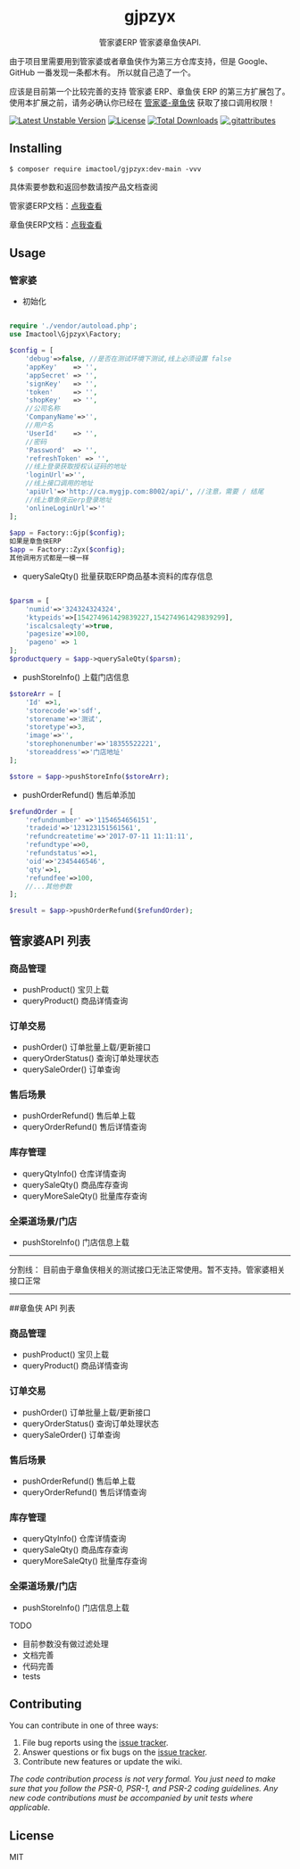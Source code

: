 <h1 align="center"> gjpzyx </h1>

<p align="center"> 管家婆ERP 管家婆章鱼侠API.</p>
由于项目里需要用到管家婆或者章鱼侠作为第三方仓库支持，但是 Google、GitHub 一番发现一条都木有。
所以就自己造了一个。

应该是目前第一个比较完善的支持 管家婆 ERP、章鱼侠 ERP 的第三方扩展包了。
使用本扩展之前，请务必确认你已经在 [管家婆-章鱼侠](http://help.mygjp.com/pages/viewpage.action?pageId=48660739) 获取了接口调用权限！

[![Latest Unstable Version](https://poser.pugx.org/imactool/gjpzyx/v/unstable)](//packagist.org/packages/imactool/gjpzyx) [![License](https://poser.pugx.org/imactool/gjpzyx/license)](//packagist.org/packages/imactool/gjpzyx) [![Total Downloads](https://poser.pugx.org/imactool/gjpzyx/downloads)](//packagist.org/packages/imactool/gjpzyx) [![.gitattributes](https://poser.pugx.org/imactool/gjpzyx/gitattributes)](//packagist.org/packages/imactool/gjpzyx)

## Installing

```shell
$ composer require imactool/gjpzyx:dev-main -vvv
```

具体索要参数和返回参数请按产品文档查阅

管家婆ERP文档：[点我查看](http://help.mygjp.com/pages/viewpage.action?pageId=48660745)

章鱼侠ERP文档：[点我查看](http://help.zhangyuxia.com.cn/pages/viewpage.action?pageId=48660745)

## Usage

### 管家婆

- 初始化

```php

require './vendor/autoload.php';
use Imactool\Gjpzyx\Factory;

$config = [
    'debug'=>false, //是否在测试环境下测试,线上必须设置 false
    'appKey' 	=> '',
    'appSecret' => '',
    'signKey'   => '',
    'token'		=> '',
    'shopKey'	=> '',
    //公司名称
    'CompanyName'=>'',
    //用户名
    'UserId'	=> '',
    //密码
    'Password'	=> '',
    'refreshToken' => '',
    //线上登录获取授权认证码的地址
    'loginUrl'=>'',
    //线上接口调用的地址
    'apiUrl'=>'http://ca.mygjp.com:8002/api/', //注意，需要 / 结尾
    //线上章鱼侠云erp登录地址
    'onlineLoginUrl'=>''
];
 
$app = Factory::Gjp($config);
如果是章鱼侠ERP
$app = Factory::Zyx($config);
其他调用方式都是一模一样
```
   
- querySaleQty() 批量获取ERP商品基本资料的库存信息 

```php

$parsm = [
    'numid'=>'324324324324',
    'ktypeids'=>[154274961429839227,154274961429839299],
    'iscalcsaleqty'=>true,
    'pagesize'=>100,
    'pageno' => 1
];
$productquery = $app->querySaleQty($parsm);


```

- pushStoreInfo() 上载门店信息

```php
$storeArr = [
	'Id' =>1,
	'storecode'=>'sdf',
	'storename'=>'测试',
	'storetype'=>3,
	'image'=>'',
	'storephonenumber'=>'18355522221',
	'storeaddress'=>'门店地址'
];

$store = $app->pushStoreInfo($storeArr);

```

- pushOrderRefund()  售后单添加

```php
$refundOrder = [
	'refundnumber' =>'1154654656151',
	'tradeid'=>'123123151561561',
	'refundcreatetime'=>'2017-07-11 11:11:11',
	'refundtype'=>0,
	'refundstatus'=>1,
	'oid'=>'2345446546',
	'qty'=>1,
    'refundfee'=>100,
    //...其他参数
];

$result = $app->pushOrderRefund($refundOrder);

```

## 管家婆API 列表

### 商品管理
- pushProduct() 宝贝上载 
- queryProduct() 商品详情查询 

### 订单交易
- pushOrder() 订单批量上载/更新接口
- queryOrderStatus() 查询订单处理状态
- querySaleOrder() 订单查询

### 售后场景
- pushOrderRefund() 售后单上载
- queryOrderRefund() 售后详情查询

### 库存管理
- queryQtyInfo() 仓库详情查询
- querySaleQty() 商品库存查询
- queryMoreSaleQty() 批量库存查询

### 全渠道场景/门店
- pushStoreInfo() 门店信息上载

---- 

分割线： 目前由于章鱼侠相关的测试接口无法正常使用。暂不支持。管家婆相关接口正常

---- 

##章鱼侠 API 列表

### 商品管理
- pushProduct() 宝贝上载
- queryProduct() 商品详情查询

### 订单交易
- pushOrder() 订单批量上载/更新接口
- queryOrderStatus() 查询订单处理状态
- querySaleOrder() 订单查询

### 售后场景
- pushOrderRefund() 售后单上载
- queryOrderRefund() 售后详情查询

### 库存管理
- queryQtyInfo() 仓库详情查询
- querySaleQty() 商品库存查询
- queryMoreSaleQty() 批量库存查询

### 全渠道场景/门店
- pushStoreInfo() 门店信息上载


TODO

- 目前参数没有做过滤处理
- 文档完善
- 代码完善
- tests


## Contributing

You can contribute in one of three ways:

1. File bug reports using the [issue tracker](https://github.com/imactool/gjpzyx/issues).
2. Answer questions or fix bugs on the [issue tracker](https://github.com/imactool/gjpzyx/issues).
3. Contribute new features or update the wiki.

_The code contribution process is not very formal. You just need to make sure that you follow the PSR-0, PSR-1, and PSR-2 coding guidelines. Any new code contributions must be accompanied by unit tests where applicable._

## License

MIT